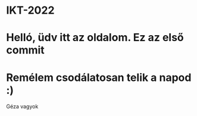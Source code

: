 # IKT-2022
# Helló, üdv itt az oldalom. Ez az első commit
# Remélem csodálatosan telik a napod :)
Géza vagyok
